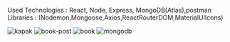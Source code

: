 Used Technologies : React, Node, Express, MongoDB(Atlas),postman 
Libraries : (Nodemon,Mongoose,Axios,ReactRouterDOM,MaterialUIIcons)

![kapak](https://user-images.githubusercontent.com/46208188/201483711-06977bfe-1cab-4beb-b6fd-79905b2d24d0.png)
![book-post](https://user-images.githubusercontent.com/46208188/201483610-be87b8d6-1b15-4652-b58b-54367bfe19eb.gif)
![book](https://user-images.githubusercontent.com/46208188/201483703-bc43072c-deca-4321-b8cd-51b5cc221b77.gif)
![mongodb](https://user-images.githubusercontent.com/46208188/201483608-0f2d4a15-bb3d-4511-b0cf-215fec5c35f0.PNG)


